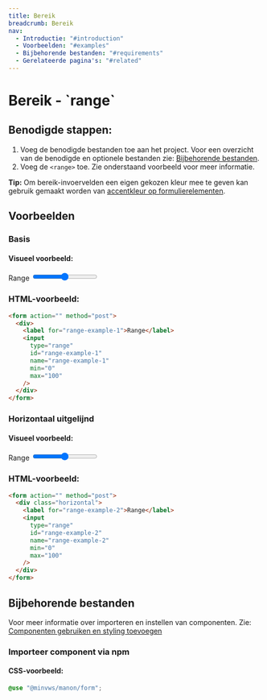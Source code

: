 ```yaml
---
title: Bereik
breadcrumb: Bereik
nav:
  - Introductie: "#introduction"
  - Voorbeelden: "#examples"
  - Bijbehorende bestanden: "#requirements"
  - Gerelateerde pagina's: "#related"
---
```


<h1 id="introduction">Bereik - `range`</h1>

## Benodigde stappen:

1.  Voeg de benodigde bestanden toe aan het project. Voor een overzicht van de
    benodigde en optionele bestanden zie:
    [Bijbehorende bestanden](#requirements).
2.  Voeg de `<range>` toe. Zie onderstaand voorbeeld voor meer informatie.

<p class="explanation">
  <strong>Tip:</strong> Om bereik-invoervelden een eigen gekozen kleur mee te geven kan
  gebruik gemaakt worden van
  <a href="/components/form-accent-color">accentkleur op formulierelementen</a>.
</p>

<h2 id="examples">Voorbeelden</h2>

### Basis

#### Visueel voorbeeld:

<form action="" method="post">
  <div>
    <label for="range-example-1">Range</label>
    <input type="range" id="range-example-1" name="range-example-1" min="0" max="100" />
  </div>
</form>

### HTML-voorbeeld:

```html
<form action="" method="post">
  <div>
    <label for="range-example-1">Range</label>
    <input
      type="range"
      id="range-example-1"
      name="range-example-1"
      min="0"
      max="100"
    />
  </div>
</form>
```

### Horizontaal uitgelijnd

#### Visueel voorbeeld:

<form action="" method="post">
  <div class="horizontal">
    <label for="range-example-2">Range</label>
    <input type="range" id="range-example-2" name="range-example-2" min="0" max="100" />
  </div>
</form>

### HTML-voorbeeld:

```html
<form action="" method="post">
  <div class="horizontal">
    <label for="range-example-2">Range</label>
    <input
      type="range"
      id="range-example-2"
      name="range-example-2"
      min="0"
      max="100"
    />
  </div>
</form>
```

<h2 id="requirements">Bijbehorende bestanden</h2>

Voor meer informatie over importeren en instellen van componenten. Zie:
[Componenten gebruiken en styling toevoegen](/documentation/import-styling)

### Importeer component via npm

#### CSS-voorbeeld:

```css
@use "@minvws/manon/form";
```
